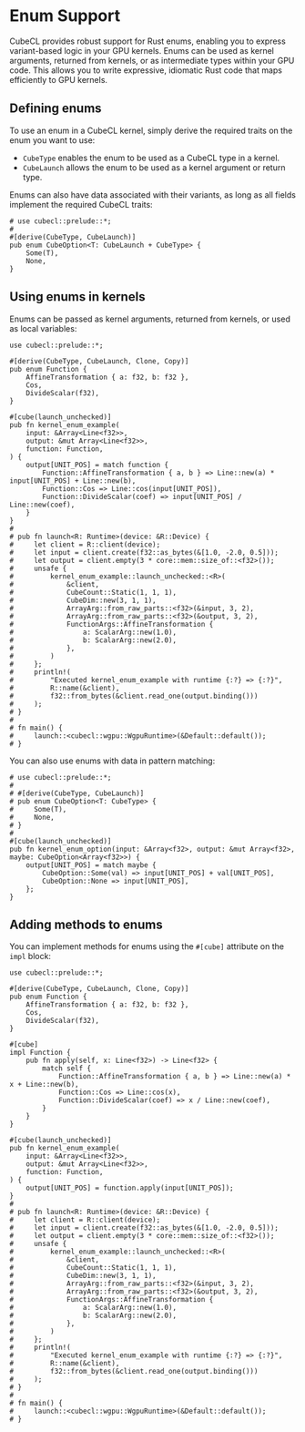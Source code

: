 # Enum Support

CubeCL provides robust support for Rust enums, enabling you to express variant-based logic in your GPU kernels. Enums can be used as kernel arguments, returned from kernels, or as intermediate types within your GPU code. This allows you to write expressive, idiomatic Rust code that maps efficiently to GPU kernels.

## Defining enums

To use an enum in a CubeCL kernel, simply derive the required traits on the enum you want to use:

- `CubeType` enables the enum to be used as a CubeCL type in a kernel.
- `CubeLaunch` allows the enum to be used as a kernel argument or return type.

Enums can also have data associated with their variants, as long as all fields implement the required CubeCL traits:

```rust,ignore
# use cubecl::prelude::*;
#
#[derive(CubeType, CubeLaunch)]
pub enum CubeOption<T: CubeLaunch + CubeType> {
    Some(T),
    None,
}
```

## Using enums in kernels

Enums can be passed as kernel arguments, returned from kernels, or used as local variables:

```rust,ignore
use cubecl::prelude::*;

#[derive(CubeType, CubeLaunch, Clone, Copy)]
pub enum Function {
    AffineTransformation { a: f32, b: f32 },
    Cos,
    DivideScalar(f32),
}

#[cube(launch_unchecked)]
pub fn kernel_enum_example(
    input: &Array<Line<f32>>,
    output: &mut Array<Line<f32>>,
    function: Function,
) {
    output[UNIT_POS] = match function {
        Function::AffineTransformation { a, b } => Line::new(a) * input[UNIT_POS] + Line::new(b),
        Function::Cos => Line::cos(input[UNIT_POS]),
        Function::DivideScalar(coef) => input[UNIT_POS] / Line::new(coef),
    }
}
#
# pub fn launch<R: Runtime>(device: &R::Device) {
#     let client = R::client(device);
#     let input = client.create(f32::as_bytes(&[1.0, -2.0, 0.5]));
#     let output = client.empty(3 * core::mem::size_of::<f32>());
#     unsafe {
#         kernel_enum_example::launch_unchecked::<R>(
#             &client,
#             CubeCount::Static(1, 1, 1),
#             CubeDim::new(3, 1, 1),
#             ArrayArg::from_raw_parts::<f32>(&input, 3, 2),
#             ArrayArg::from_raw_parts::<f32>(&output, 3, 2),
#             FunctionArgs::AffineTransformation {
#                 a: ScalarArg::new(1.0),
#                 b: ScalarArg::new(2.0),
#             },
#         )
#     };
#     println!(
#         "Executed kernel_enum_example with runtime {:?} => {:?}",
#         R::name(&client),
#         f32::from_bytes(&client.read_one(output.binding()))
#     );
# }
#
# fn main() {
#     launch::<cubecl::wgpu::WgpuRuntime>(&Default::default());
# }
```

You can also use enums with data in pattern matching:

```rust,ignore
# use cubecl::prelude::*;
#
# #[derive(CubeType, CubeLaunch)]
# pub enum CubeOption<T: CubeType> {
#     Some(T),
#     None,
# }
#
#[cube(launch_unchecked)]
pub fn kernel_enum_option(input: &Array<f32>, output: &mut Array<f32>, maybe: CubeOption<Array<f32>>) {
    output[UNIT_POS] = match maybe {
        CubeOption::Some(val) => input[UNIT_POS] + val[UNIT_POS],
        CubeOption::None => input[UNIT_POS],
    };
}
```

## Adding methods to enums

You can implement methods for enums using the `#[cube]` attribute on the `impl` block:

```rust,ignore
use cubecl::prelude::*;

#[derive(CubeType, CubeLaunch, Clone, Copy)]
pub enum Function {
    AffineTransformation { a: f32, b: f32 },
    Cos,
    DivideScalar(f32),
}

#[cube]
impl Function {
    pub fn apply(self, x: Line<f32>) -> Line<f32> {
        match self {
            Function::AffineTransformation { a, b } => Line::new(a) * x + Line::new(b),
            Function::Cos => Line::cos(x),
            Function::DivideScalar(coef) => x / Line::new(coef),
        }
    }
}

#[cube(launch_unchecked)]
pub fn kernel_enum_example(
    input: &Array<Line<f32>>,
    output: &mut Array<Line<f32>>,
    function: Function,
) {
    output[UNIT_POS] = function.apply(input[UNIT_POS]);
}
#
# pub fn launch<R: Runtime>(device: &R::Device) {
#     let client = R::client(device);
#     let input = client.create(f32::as_bytes(&[1.0, -2.0, 0.5]));
#     let output = client.empty(3 * core::mem::size_of::<f32>());
#     unsafe {
#         kernel_enum_example::launch_unchecked::<R>(
#             &client,
#             CubeCount::Static(1, 1, 1),
#             CubeDim::new(3, 1, 1),
#             ArrayArg::from_raw_parts::<f32>(&input, 3, 2),
#             ArrayArg::from_raw_parts::<f32>(&output, 3, 2),
#             FunctionArgs::AffineTransformation {
#                 a: ScalarArg::new(1.0),
#                 b: ScalarArg::new(2.0),
#             },
#         )
#     };
#     println!(
#         "Executed kernel_enum_example with runtime {:?} => {:?}",
#         R::name(&client),
#         f32::from_bytes(&client.read_one(output.binding()))
#     );
# }
#
# fn main() {
#     launch::<cubecl::wgpu::WgpuRuntime>(&Default::default());
# }
```
